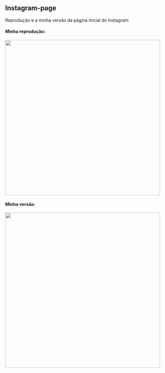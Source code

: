 ## Instagram-page
Reprodução e a minha versão da página inicial do Instagram

#### Minha reprodução:

<div>
<img src="https://user-images.githubusercontent.com/83670062/129077580-1161dea7-c4ab-4165-bae7-f5cebc517aca.PNG" width=500px/>
</div>

#### Minha versão:

<div>
<img src="https://user-images.githubusercontent.com/83670062/129081075-121e74a4-1ca4-49b8-9d56-80a7ab6eb49e.PNG" width=500px/>
</div>

